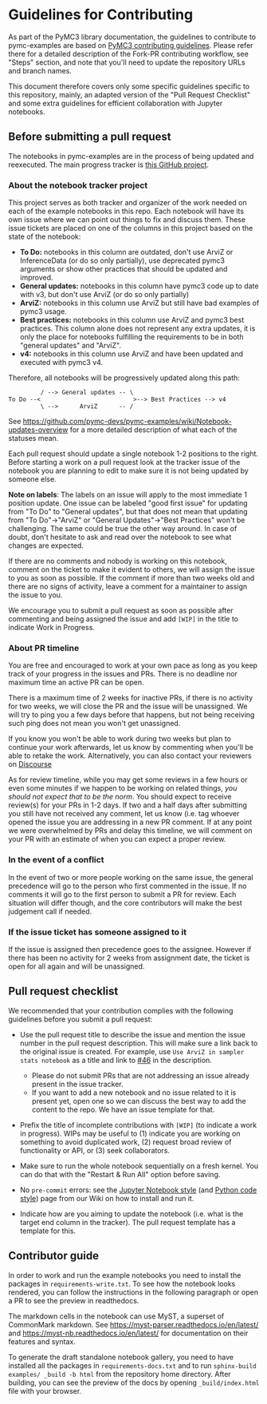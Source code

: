 # Guidelines for Contributing
As part of the PyMC3 library documentation, the guidelines to contribute to
pymc-examples are based on [PyMC3 contributing guidelines](https://github.com/pymc-devs/pymc3/blob/master/CONTRIBUTING.md). Please refer there
for a detailed description of the Fork-PR contributing workflow, see "Steps" section,
and note that you'll need to update the repository URLs and branch names.

This document therefore covers only some specific guidelines specific to this repository, mainly,
an adapted version of the "Pull Request Checklist" and some extra guidelines for
efficient collaboration with Jupyter notebooks.

## Before submitting a pull request
The notebooks in pymc-examples are in the process of being updated and reexecuted.
The main progress tracker is [this GitHub project](https://github.com/pymc-devs/pymc-examples/projects/1).

### About the notebook tracker project
This project serves as both tracker and organizer of the work needed on each of the example notebooks in this repo.
Each notebook will have its own issue where we can point out things to fix and discuss them.
These issue tickets are placed on one of the columns in this project based on the state of the notebook:

* **To Do:** notebooks in this column are outdated, don't use ArviZ or InferenceData (or do so only partially), use deprecated pymc3 arguments or show other practices that should be updated and improved.
* **General updates:** notebooks in this column have pymc3 code up to date with v3, but don't use ArviZ (or do so only partially)
* **ArviZ:** notebooks in this column use ArviZ but still have bad examples of pymc3 usage.
* **Best practices:** notebooks in this column use ArviZ and pymc3 best practices. This column alone does not represent any extra updates, it is only the place for notebooks fulfilling the requirements to be in both "general updates" and "ArviZ".
* **v4:** notebooks in this column use ArviZ and have been updated and executed with pymc3 v4.

Therefore, all notebooks will be progressively updated along this path:

```
         / --> General updates -- \
To Do --<                          >--> Best Practices --> v4
         \ -->      ArviZ      -- /
```

See https://github.com/pymc-devs/pymc-examples/wiki/Notebook-updates-overview for a more detailed
description of what each of the statuses mean.

Each pull request should update a single notebook 1-2 positions to the right.
Before starting a work on a pull request look at the tracker issue of the
notebook you are planning to edit to make sure it is not being updated by someone
else.

**Note on labels**: The labels on an issue will apply to the most immediate 1 position update.
One issue can be labeled "good first issue" for updating from "To Do" to "General updates", but
that does not mean that updating from "To Do"->"ArviZ" or
"General Updates"->"Best Practices" won't be challenging.
The same could be true the other way around.
In case of doubt, don't hesitate to ask and read over the notebook to
see what changes are expected.

If there are no comments and nobody is working on this notebook,
comment on the ticket to make it evident to others, we will assign
the issue to you as soon as possible.
If the comment if more than two weeks old and there are no signs of
activity, leave a comment for a maintainer to assign the issue to you.

We encourage you to submit a pull request as soon as possible after commenting
and being assigned the issue and
add `[WIP]` in the title to indicate Work in Progress.

### About PR timeline
You are free and encouraged to work at your own pace as long as you keep
track of your progress in the issues and PRs. There is no deadline nor
maximum time an active PR can be open.

There is a maximum time of 2 weeks for inactive PRs,
if there is no activity for two weeks,
we will close the PR and the issue will be unassigned.
We will try to ping you a few days before that happens,
but not being receiving such ping does not mean you won't get unassigned.

If you know you won't be able to work during two weeks but plan to
continue your work afterwards, let us know by commenting when you'll be able
to retake the work.
Alternatively, you can also contact your reviewers on [Discourse](https://discourse.pymc.io/)

As for review timeline, while you may get some reviews in a few hours or even some minutes
if we happen to be working on related things, _you should not expect that to be the norm_.
You should expect to receive review(s) for your PRs in 1-2 days. If two and a half days
after submitting you still have not received any comment, let us know (i.e. tag whoever
opened the issue you are addressing in a new PR comment. If at any point we were
overwhelmed by PRs and delay this timeline, we will comment on your PR with an estimate
of when you can expect a proper review.

### In the event of a conflict
In the event of two or more people working on the same issue,
the general precedence will go to the person who first commented in the issue.
If no comments it will go to the first person to submit a PR for review.
Each situation will differ though, and the core contributors will make the best judgement call if needed.

### If the issue ticket has someone assigned to it
If the issue is assigned then precedence goes to the assignee.
However if there has been no activity for 2 weeks from assignment date,
the ticket is open for all again and will be unassigned.

## Pull request checklist

We recommended that your contribution complies with the following guidelines before you submit a pull request:

*  Use the pull request title to describe the issue and mention the issue number in the pull request description. This will make sure a link back to the original issue is created. For example, use `Use ArviZ in sampler stats notebook` as a title and link to [#46](https://github.com/pymc-devs/pymc-examples/issues/46) in the description.
   * Please do not submit PRs that are not addressing an issue already present in the issue tracker.
   * If you want to add a new notebook and no issue related to it is present yet, open one so we can
     discuss the best way to add the content to the repo. We have an issue template for that.

*  Prefix the title of incomplete contributions with `[WIP]` (to indicate a work in progress). WIPs may be useful to (1) indicate you are working on something to avoid duplicated work, (2) request broad review of functionality or API, or (3) seek collaborators.

* Make sure to run the whole notebook sequentially on a fresh kernel. You can do that with the
  "Restart & Run All" option before saving.

* No `pre-commit` errors: see the [Jupyter Notebook style](https://github.com/pymc-devs/pymc3/wiki/PyMC3-Jupyter-Notebook-Style-Guide) (and [Python code style](https://github.com/pymc-devs/pymc3/wiki/PyMC3-Python-Code-Style)) page from our Wiki on how to install and run it.

* Indicate how are you aiming to update the notebook (i.e. what is the target end column in the tracker). The pull request template has a template for this.

## Contributor guide
In order to work and run the example notebooks you need to install the packages in
`requirements-write.txt`. To see how the notebook looks rendered, you can follow
the instructions in the following paragraph or open a PR to see the preview in
readthedocs.

The markdown cells in the notebook can use MyST, a superset of CommonMark markdown. See
https://myst-parser.readthedocs.io/en/latest/ and https://myst-nb.readthedocs.io/en/latest/
for documentation on their features and syntax.

To generate the draft standalone notebook gallery, you need to have installed all the packages in
`requirements-docs.txt` and to run `sphinx-build examples/ _build -b html` from the repository
home directory. After building, you can see the preview of the docs
by opening `_build/index.html` file with your browser.
